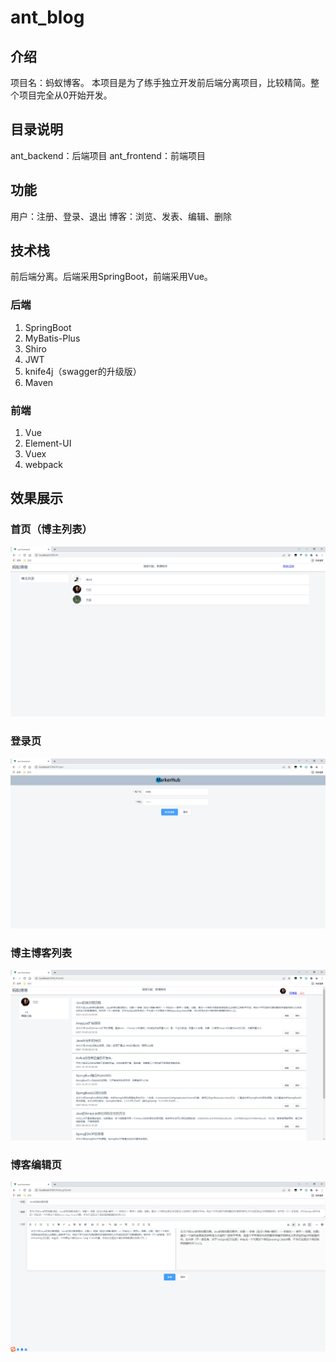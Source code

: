 # ant_blog

## 介绍
项目名：蚂蚁博客。
本项目是为了练手独立开发前后端分离项目，比较精简。整个项目完全从0开始开发。

## 目录说明
ant_backend：后端项目
ant_frontend：前端项目

## 功能
用户：注册、登录、退出
博客：浏览、发表、编辑、删除

## 技术栈
前后端分离。后端采用SpringBoot，前端采用Vue。

### 后端

1. SpringBoot
2. MyBatis-Plus
3. Shiro
4. JWT
5. knife4j（swagger的升级版）
6. Maven


### 前端

1. Vue
2. Element-UI
3. Vuex
4. webpack

## 效果展示
### 首页（博主列表）
![输入图片说明](%E6%95%88%E6%9E%9C%E5%9B%BE/%E9%A6%96%E9%A1%B5.png)

### 登录页
![输入图片说明](%E6%95%88%E6%9E%9C%E5%9B%BE/%E7%99%BB%E5%BD%95%E9%A1%B5.png)

### 博主博客列表
![输入图片说明](%E6%95%88%E6%9E%9C%E5%9B%BE/%E7%94%A8%E6%88%B7%E5%8D%9A%E5%AE%A2%E5%88%97%E8%A1%A8.png)

### 博客编辑页

![输入图片说明](%E6%95%88%E6%9E%9C%E5%9B%BE/%E5%8D%9A%E5%AE%A2%E7%BC%96%E8%BE%91.png)



